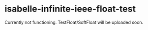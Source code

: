 # isabelle-infinite-ieee-float-test

Currently not functioning. TestFloat/SoftFloat will be uploaded soon.
